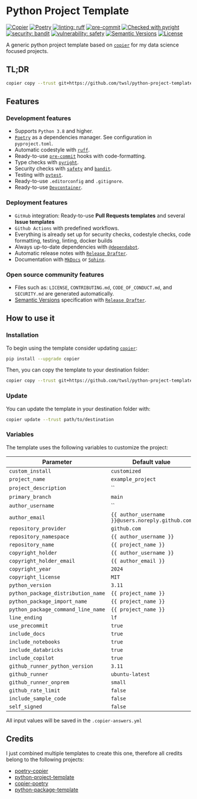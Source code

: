 # Python Project Template

[![Copier](https://img.shields.io/endpoint?url=https://raw.githubusercontent.com/copier-org/copier/master/img/badge/badge-grayscale-border.json)](https://github.com/copier-org/copier)
[![Poetry](https://img.shields.io/endpoint?url=https://python-poetry.org/badge/v0.json)](https://python-poetry.org/)
[![linting: ruff](https://img.shields.io/endpoint?url=https://raw.githubusercontent.com/astral-sh/ruff/main/assets/badge/v2.json)](https://github.com/astral-sh/ruff)
[![pre-commit](https://img.shields.io/badge/pre--commit-enabled-brightgreen?logo=pre-commit)](.pre-commit-config.yaml)
[![Checked with pyright](https://microsoft.github.io/pyright/img/pyright_badge.svg)](https://microsoft.github.io/pyright/)
[![security: bandit](https://img.shields.io/badge/security-bandit-yellow.svg)](https://github.com/PyCQA/bandit)
[![vulnerability: safety](https://img.shields.io/badge/vulnerability-safety-yellow.svg)](https://github.com/pyupio/safety)
[![Semantic Versions](https://img.shields.io/badge/%20%20%F0%9F%93%A6%F0%9F%9A%80-semantic--versions-e10079.svg)](https://github.com/twsl/python-project-template/releases)
[![License](https://img.shields.io/badge/license-MIT-blue)](LICENSE)


A generic python project template based on [`copier`](https://copier.readthedocs.io/en/stable/) for my data science focused projects.

## TL;DR

```bash
copier copy --trust git+https://github.com/twsl/python-project-template path/to/destination
```

## Features

### Development features

- Supports `Python 3.8` and higher.
- [`Poetry`](https://python-poetry.org/) as a dependencies manager. See configuration in `pyproject.toml`.
- Automatic codestyle with [`ruff`](https://github.com/astral-sh/ruff).
- Ready-to-use [`pre-commit`](https://pre-commit.com/) hooks with code-formatting.
- Type checks with [`pyright`](https://github.com/microsoft/pyright).
- Security checks with [`safety`](https://github.com/pyupio/safety) and [`bandit`](https://github.com/PyCQA/bandit).
- Testing with [`pytest`](https://docs.pytest.org/en/latest/).
- Ready-to-use `.editorconfig` and `.gitignore`.
- Ready-to-use [`Devcontainer`](https://containers.dev/).

### Deployment features

- `GitHub` integration: Ready-to-use **Pull Requests templates** and several **Issue templates**
- `Github Actions` with predefined workflows.
- Everything is already set up for security checks, codestyle checks, code formatting, testing, linting, docker builds
- Always up-to-date dependencies with [`@dependabot`](https://dependabot.com/).
- Automatic release notes with [`Release Drafter`](https://github.com/marketplace/actions/release-drafter).
- Documentation with [`MkDocs`](https://www.mkdocs.org/) or [`Sphinx`](https://www.sphinx-doc.org/en/master/).

### Open source community features

- Files such as: `LICENSE`, `CONTRIBUTING.md`, `CODE_OF_CONDUCT.md`, and `SECURITY.md` are generated automatically.
- [Semantic Versions](https://semver.org/) specification with [`Release Drafter`](https://github.com/marketplace/actions/release-drafter).

## How to use it

### Installation

To begin using the template consider updating [`copier`](https://copier.readthedocs.io/en/stable/):

```bash
pip install --upgrade copier
```

Then, you can copy the template to your destination folder:

```bash
copier copy --trust git+https://github.com/twsl/python-project-template path/to/destination
```

### Update

You can update the template in your destination folder with:

```bash
copier update --trust path/to/destination
```

### Variables

The template uses the following variables to customize the project:

| **Parameter**                      | **Default value**                                |
| ---------------------------------- | ------------------------------------------------ |
| `custom_install`                   | `customized`                                     |
| `project_name`                     | `example_project`                                |
| `project_description`              | ``                                               |
| `primary_branch`                   | `main`                                           |
| `author_username`                  | ``                                               |
| `author_email`                     | `{{ author_username }}@users.noreply.github.com` |
| `repository_provider`              | `github.com`                                     |
| `repository_namespace`             | `{{ author_username }}`                          |
| `repository_name`                  | `{{ project_name }}`                             |
| `copyright_holder`                 | `{{ author_username }}`                          |
| `copyright_holder_email`           | `{{ author_email }}`                             |
| `copyright_year`                   | `2024`                                           |
| `copyright_license`                | `MIT`                                            |
| `python_version`                   | `3.11`                                           |
| `python_package_distribution_name` | `{{ project_name }}`                             |
| `python_package_import_name`       | `{{ project_name }}`                             |
| `python_package_command_line_name` | `{{ project_name }}`                             |
| `line_ending`                      | `lf`                                             |
| `use_precommit`                    | `true`                                           |
| `include_docs`                     | `true`                                           |
| `include_notebooks`                | `true`                                           |
| `include_databricks`               | `true`                                           |
| `include_copilot`                  | `true`                                           |
| `github_runner_python_version`     | `3.11`                                           |
| `github_runner`                    | `ubuntu-latest`                                  |
| `github_runner_onprem`             | `small`                                          |
| `github_rate_limit`                | `false`                                          |
| `include_sample_code`              | `false`                                          |
| `self_signed`                      | `false`                                          |

All input values will be saved in the `.copier-answers.yml`

## Credits

I just combined multiple templates to create this one, therefore all credits belong to the following projects:

- [poetry-copier](https://github.com/lukin0110/poetry-copier)
- [python-project-template](https://github.com/lincc-frameworks/python-project-template)
- [copier-poetry](https://github.com/pawamoy/copier-poetry)
- [python-package-template](https://github.com/TezRomacH/python-package-template)

